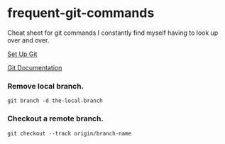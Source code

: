 # frequent-git-commands

Cheat sheet for git commands I constantly find myself having to look up over and over.

[Set Up Git](https://help.github.com/articles/set-up-git/)

[Git Documentation](https://www.kernel.org/pub/software/scm/git/docs/)

### Remove local branch.

`git branch -d the-local-branch`

### Checkout a remote branch.
`git checkout --track origin/branch-name`
